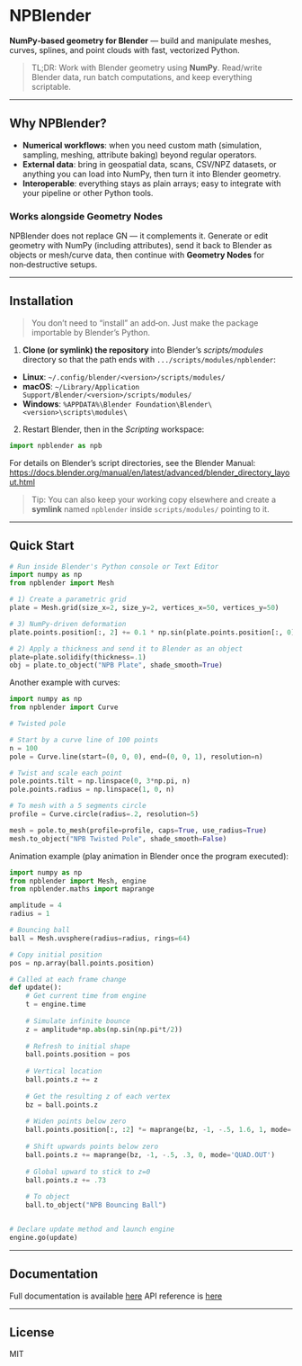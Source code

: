 # NPBlender

**NumPy‑based geometry for Blender** — build and manipulate meshes, curves, splines, and point clouds with fast, vectorized Python.

> TL;DR: Work with Blender geometry using **NumPy**. Read/write Blender data, run batch computations, and keep everything scriptable.

---

## Why NPBlender?

- **Numerical workflows**: when you need custom math (simulation, sampling, meshing, attribute baking) beyond regular operators.  
- **External data**: bring in geospatial data, scans, CSV/NPZ datasets, or anything you can load into NumPy, then turn it into Blender geometry.  
- **Interoperable**: everything stays as plain arrays; easy to integrate with your pipeline or other Python tools.

### Works alongside Geometry Nodes

NPBlender does not replace GN — it complements it. Generate or edit geometry with NumPy (including attributes), send it back to Blender as objects or mesh/curve data, then continue with **Geometry Nodes** for non‑destructive setups.

---

## Installation

> You don’t need to “install” an add‑on. Just make the package importable by Blender’s Python.

1. **Clone (or symlink) the repository** into Blender’s *scripts/modules* directory so that the path ends with `.../scripts/modules/npblender`:

- **Linux**: `~/.config/blender/<version>/scripts/modules/`
- **macOS**: `~/Library/Application Support/Blender/<version>/scripts/modules/`
- **Windows**: `%APPDATA%\Blender Foundation\Blender\<version>\scripts\modules\`

2. Restart Blender, then in the *Scripting* workspace:

```python
import npblender as npb
```

For details on Blender’s script directories, see the Blender Manual:  
<https://docs.blender.org/manual/en/latest/advanced/blender_directory_layout.html>

> Tip: You can also keep your working copy elsewhere and create a **symlink** named `npblender` inside `scripts/modules/` pointing to it.

---

## Quick Start

```python
# Run inside Blender's Python console or Text Editor
import numpy as np
from npblender import Mesh

# 1) Create a parametric grid
plate = Mesh.grid(size_x=2, size_y=2, vertices_x=50, vertices_y=50)

# 3) NumPy-driven deformation
plate.points.position[:, 2] += 0.1 * np.sin(plate.points.position[:, 0] * 4.0)

# 2) Apply a thickness and send it to Blender as an object
plate=plate.solidify(thickness=.1)
obj = plate.to_object("NPB Plate", shade_smooth=True)

```

Another example with curves:

```python
import numpy as np
from npblender import Curve

# Twisted pole

# Start by a curve line of 100 points
n = 100
pole = Curve.line(start=(0, 0, 0), end=(0, 0, 1), resolution=n)

# Twist and scale each point
pole.points.tilt = np.linspace(0, 3*np.pi, n)
pole.points.radius = np.linspace(1, 0, n)

# To mesh with a 5 segments circle
profile = Curve.circle(radius=.2, resolution=5)

mesh = pole.to_mesh(profile=profile, caps=True, use_radius=True)
mesh.to_object("NPB Twisted Pole", shade_smooth=False)
```

Animation example (play animation in Blender once the program executed):

``` python
import numpy as np
from npblender import Mesh, engine
from npblender.maths import maprange

amplitude = 4
radius = 1

# Bouncing ball
ball = Mesh.uvsphere(radius=radius, rings=64)

# Copy initial position
pos = np.array(ball.points.position)

# Called at each frame change
def update():
    # Get current time from engine
    t = engine.time
    
    # Simulate infinite bounce
    z = amplitude*np.abs(np.sin(np.pi*t/2))
    
    # Refresh to initial shape
    ball.points.position = pos
    
    # Vertical location
    ball.points.z += z
    
    # Get the resulting z of each vertex
    bz = ball.points.z 
    
    # Widen points below zero
    ball.points.position[:, :2] *= maprange(bz, -1, -.5, 1.6, 1, mode='SMOOTH')[:, None]
    
    # Shift upwards points below zero
    ball.points.z += maprange(bz, -1, -.5, .3, 0, mode='QUAD.OUT')
    
    # Global upward to stick to z=0
    ball.points.z += .73
    
    # To object
    ball.to_object("NPB Bouncing Ball")


# Declare update method and launch engine
engine.go(update)
```

---

## Documentation

Full documentation is available [here](https://al1brn.github.io/npblender)
API reference is [here](https://al1brn.github.io/npblender/api)

---

## License

MIT
